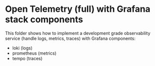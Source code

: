 # Open Telemetry (full) with Grafana stack components

This folder shows how to implement a development grade
observability service (handle logs, metrics, traces)
with Grafana components:

* loki (logs)
* prometheus (metrics)
* tempo (traces)
